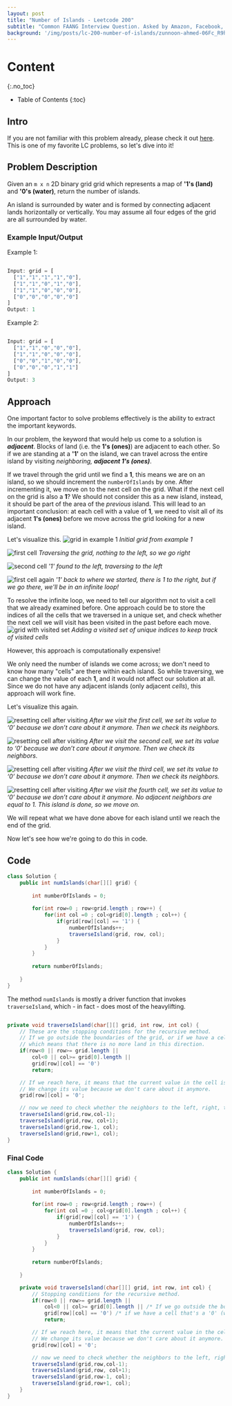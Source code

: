 ```yaml
---
layout: post
title: "Number of Islands - Leetcode 200"
subtitle: "Common FAANG Interview Question. Asked by Amazon, Facebook, Google, Microsoft and more..."
background: '/img/posts/lc-200-number-of-islands/zunnoon-ahmed-06Fc_R9hA8w-unsplash.jpg'
---
```

# Content
{:.no_toc}
* Table of Contents
{:toc}

## Intro
If you are not familiar with this problem already, please check it out [here](https://leetcode.com/problems/number-of-islands/).
This is one of my favorite LC problems, so let's dive into it!

## Problem Description
Given an `m x n` 2D binary grid grid which represents a map of **'1's (land)** and **'0's (water)**, return the number of islands.

An island is surrounded by water and is formed by connecting adjacent lands horizontally or vertically. You may assume all four edges of the grid are all surrounded by water.


### Example Input/Output
Example 1:
``` javascript

Input: grid = [
  ["1","1","1","1","0"],
  ["1","1","0","1","0"],
  ["1","1","0","0","0"],
  ["0","0","0","0","0"]
]
Output: 1
```

Example 2:
``` javascript

Input: grid = [
  ["1","1","0","0","0"],
  ["1","1","0","0","0"],
  ["0","0","1","0","0"],
  ["0","0","0","1","1"]
]
Output: 3
```
## Approach

One important factor to solve problems effectively is the ability to extract the important keywords.

In our problem, the keyword that would help us come to a solution is **_adjacent_**. Blocks of land (i.e. the **1's (ones)**) are adjacent to each other. So if we are standing at a **'1'** on the island, we can travel across the entire island by visiting _neighboring, **adjacent 1's (ones)**_. 

If we travel through the grid until we find a **1**, this means we are on an island, so we should increment the `numberOfIslands` by one. After incrementing it, we move on to the next cell on the grid. What if the next cell on the grid is also a **1**? We should not consider this as a new island, instead, it should be part of the area of the _previous_ island. This will lead to an important conclusion: at each cell with a value of **1**, we need to visit all of its adjacent **1's (ones)** before we move across the grid looking for a new island.

Let's visualize this.
![grid in example 1](/img/posts/lc-200-number-of-islands/grid-1.png)
*Initial grid from example 1*

![first cell](/img/posts/lc-200-number-of-islands/grid-2.png)
*Traversing the grid, nothing to the left, so we go right*

![second cell](/img/posts/lc-200-number-of-islands/grid-3.png)
*'1' found to the left, traversing to the left*

![first cell again](/img/posts/lc-200-number-of-islands/grid-4.png)
*'1' back to where we started, there is 1 to the right, but if we go there, we'll be in an infinite loop!*

To resolve the infinite loop, we need to tell our algorithm not to visit a cell that we already examined before. One approach could be to store the indices of all the cells that we traversed in a unique set, and check whether the next cell we will visit has been visited in the past before each move.
![grid with visited set](/img/posts/lc-200-number-of-islands/grid-5-visited.png)
*Adding a visited set of unique indices to keep track of visited cells*



However, this approach is computationally expensive!

We only need the number of islands we come across; we don't need to know how many "cells" are there within each island. So while traversing, we can change the value of each **1**, and it would not affect our solution at all. Since we do not have any adjacent islands (only adjacent _cells_), this approach will work fine.



Let's visualize this again.

![resetting cell after visiting](/img/posts/lc-200-number-of-islands/grid-6-covered.png)
*After we visit the first cell, we set its value to ‘0’ because we don’t care about it anymore. Then we check its neighbors.*

![resetting cell after visiting](/img/posts/lc-200-number-of-islands/grid-7.png)
*After we visit the second cell, we set its value to ‘0’ because we don’t care about it anymore. Then we check its neighbors.*

![resetting cell after visiting](/img/posts/lc-200-number-of-islands/grid-8.png)
*After we visit the third cell, we set its value to ‘0’ because we don’t care about it anymore. Then we check its neighbors.*

![resetting cell after visiting](/img/posts/lc-200-number-of-islands/grid-9-first-island.png)
*After we visit the fourth cell, we set its value to ‘0’ because we don’t care about it anymore. No adjacent neighbors are equal to 1. This island is done, so we move on.*

We will repeat what we have done above for each island until we reach the end of the grid.

Now let's see how we're going to do this in code.

## Code

```java
class Solution {
    public int numIslands(char[][] grid) {
        
        int numberOfIslands = 0;
        
        for(int row=0 ; row<grid.length ; row++) {
            for(int col =0 ; col<grid[0].length ; col++) {
                if(grid[row][col] == '1') {
                    numberOfIslands++;
                    traverseIsland(grid, row, col);
                }
            }
        }
        
        return numberOfIslands;
        
    }
}
```

The method `numIslands` is mostly a driver function that invokes `traverseIsland`, which - in fact - does most of the heavylifting.

```java

private void traverseIsland(char[][] grid, int row, int col) {
    // These are the stopping conditions for the recursive method.
    // If we go outside the boundaries of the grid, or if we have a cell that's a '0' (water),
    // which means that there is no more land in this direction.
    if(row<0 || row>= grid.length ||
        col<0 || col>= grid[0].length ||
        grid[row][col] == '0')
        return;

    // If we reach here, it means that the current value in the cell is '1'.
    // We change its value because we don't care about it anymore.
    grid[row][col] = '0';

    // now we need to check whether the neighbors to the left, right, top, and bottom are part of the current island
    traverseIsland(grid,row,col-1);
    traverseIsland(grid,row, col+1);
    traverseIsland(grid,row-1, col);
    traverseIsland(grid,row+1, col);
}

```

### Final Code

```java
class Solution {
    public int numIslands(char[][] grid) {
        
        int numberOfIslands = 0;
        
        for(int row=0 ; row<grid.length ; row++) {
            for(int col =0 ; col<grid[0].length ; col++) {
                if(grid[row][col] == '1') {
                    numberOfIslands++;
                    traverseIsland(grid, row, col);
                }
            }
        }
        
        return numberOfIslands;
        
    }

    private void traverseIsland(char[][] grid, int row, int col) {
        // Stopping conditions for the recursive method.
        if(row<0 || row>= grid.length ||
            col<0 || col>= grid[0].length || /* If we go outside the boundaries of the grid */
            grid[row][col] == '0') /* if we have a cell that's a '0' (water) (i.e. no more land in this direction) */
            return;

        // If we reach here, it means that the current value in the cell is '1'.
        // We change its value because we don't care about it anymore.
        grid[row][col] = '0';

        // now we need to check whether the neighbors to the left, right, top, and bottom are part of the current island
        traverseIsland(grid,row,col-1);
        traverseIsland(grid,row, col+1);
        traverseIsland(grid,row-1, col);
        traverseIsland(grid,row+1, col);
    }
}
```